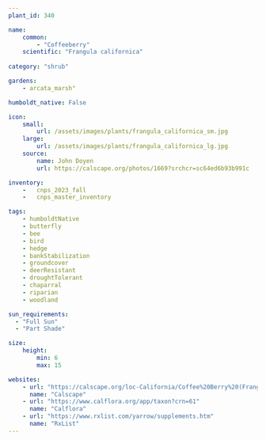 ```yaml
---
plant_id: 340

name: 
    common: 
        - "Coffeeberry"     
    scientific: "Frangula californica" 
 
category: "shrub"

gardens: 
    - arcata_marsh"

humboldt_native: False

icon: 
    small: 
        url: /assets/images/plants/frangula_californica_sm.jpg  
    large: 
        url: /assets/images/plants/frangula_californica_lg.jpg  
    source: 
        name: John Doyen 
        url: https://calscape.org/photos/1669?srchcr=sc64ed6b93b991c

inventory: 
    -   cnps_2023_fall
    -   cnps_master_inventory

tags:
    - humboldtNative
    - butterfly
    - bee
    - bird
    - hedge
    - bankStabilization
    - groundcover
    - deerResistant
    - droughtTolerant
    - chaparral
    - riparian
    - woodland

sun_requirements:
  - "Full Sun"
  - "Part Shade"

size:
    height: 
        min: 6
        max: 15

websites:
    - url: "https://calscape.org/loc-California/Coffee%20Berry%20(Frangula%20californica)"
      name: "Calscape"
    - url: "https://www.calflora.org/app/taxon?crn=61"
      name: "Calflora"
    - url: "https://www.rxlist.com/yarrow/supplements.htm"
      name: "RxList"
---
```


